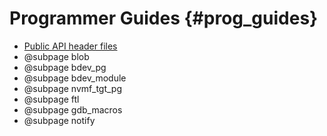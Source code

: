 # Programmer Guides {#prog_guides}

- [Public API header files](files.html)
- @subpage blob
- @subpage bdev_pg
- @subpage bdev_module
- @subpage nvmf_tgt_pg
- @subpage ftl
- @subpage gdb_macros
- @subpage notify
